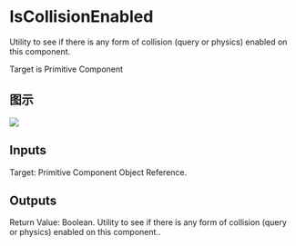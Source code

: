 # IsCollisionEnabled

Utility to see if there is any form of collision (query or physics) enabled on this component.

Target is Primitive Component

## 图示

![]($-20221218-18191001.png)

## Inputs

Target: Primitive Component Object Reference.  

## Outputs

Return Value: Boolean. Utility to see if there is any form of collision (query or physics) enabled on this component..

